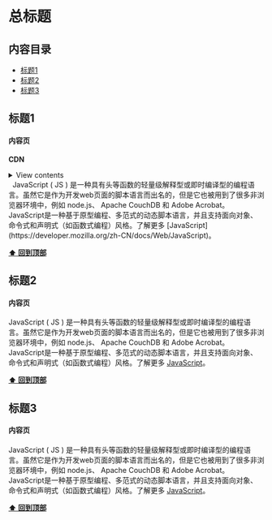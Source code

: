 # 总标题
## 内容目录
- [标题1](#标题1)
- [标题2](#标题2)
- [标题3](#标题3)

## 标题1

#### 内容页
   
**CDN**

<details>
<summary>View contents</summary>

-  <script src="https://cdn.bootcss.com/jquery/3.3.1/jquery.js"></script>

</details>
   JavaScript ( JS ) 是一种具有头等函数的轻量级解释型或即时编译型的编程语言。虽然它是作为开发web页面的脚本语言而出名的，但是它也被用到了很多非浏览器环境中，例如 node.js、 Apache CouchDB 和 Adobe Acrobat。JavaScript是一种基于原型编程、多范式的动态脚本语言，并且支持面向对象、命令式和声明式（如函数式编程）风格。了解更多 [JavaScript](https://developer.mozilla.org/zh-CN/docs/Web/JavaScript)。


**[⬆ 回到顶部](#内容目录)**

## 标题2

#### 内容页

 JavaScript ( JS ) 是一种具有头等函数的轻量级解释型或即时编译型的编程语言。虽然它是作为开发web页面的脚本语言而出名的，但是它也被用到了很多非浏览器环境中，例如 node.js、 Apache CouchDB 和 Adobe Acrobat。JavaScript是一种基于原型编程、多范式的动态脚本语言，并且支持面向对象、命令式和声明式（如函数式编程）风格。了解更多 [JavaScript](https://developer.mozilla.org/zh-CN/docs/Web/JavaScript)。

**[⬆ 回到顶部](#内容目录)**

## 标题3

#### 内容页

 JavaScript ( JS ) 是一种具有头等函数的轻量级解释型或即时编译型的编程语言。虽然它是作为开发web页面的脚本语言而出名的，但是它也被用到了很多非浏览器环境中，例如 node.js、 Apache CouchDB 和 Adobe Acrobat。JavaScript是一种基于原型编程、多范式的动态脚本语言，并且支持面向对象、命令式和声明式（如函数式编程）风格。了解更多 [JavaScript](https://developer.mozilla.org/zh-CN/docs/Web/JavaScript)。

**[⬆ 回到顶部](#内容目录)**
